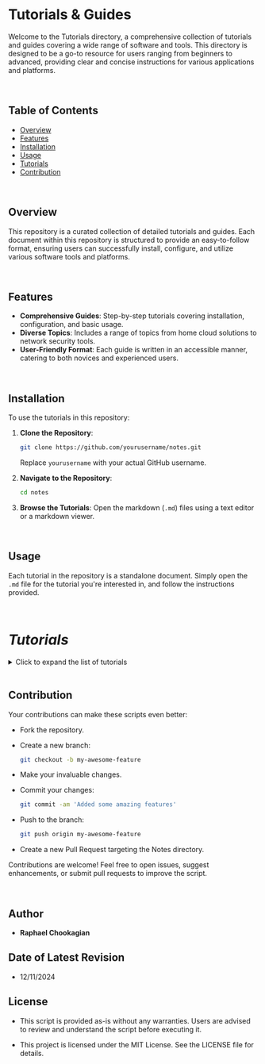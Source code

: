 # Tutorials & Guides

Welcome to the Tutorials directory, a comprehensive collection of tutorials and guides covering a wide range of software and tools. This directory is designed to be a go-to resource for users ranging from beginners to advanced, providing clear and concise instructions for various applications and platforms.

<br>

## Table of Contents

- [Overview](#overview)
- [Features](#features)
- [Installation](#installation)
- [Usage](#usage)
- [Tutorials](#tutorials)
- [Contribution](#contribution)

<br>

## Overview

This repository is a curated collection of detailed tutorials and guides. Each document within this repository is structured to provide an easy-to-follow format, ensuring users can successfully install, configure, and utilize various software tools and platforms.

<br>

## Features

- **Comprehensive Guides**: Step-by-step tutorials covering installation, configuration, and basic usage.
- **Diverse Topics**: Includes a range of topics from home cloud solutions to network security tools.
- **User-Friendly Format**: Each guide is written in an accessible manner, catering to both novices and experienced users.

<br>

## Installation

To use the tutorials in this repository:

1. **Clone the Repository**:

   ```bash
   git clone https://github.com/yourusername/notes.git
   ```

   Replace `yourusername` with your actual GitHub username.

2. **Navigate to the Repository**:

   ```bash
   cd notes
   ```

3. **Browse the Tutorials**:
   Open the markdown (`.md`) files using a text editor or a markdown viewer.

<br>

## Usage

Each tutorial in the repository is a standalone document. Simply open the `.md` file for the tutorial you're interested in, and follow the instructions provided.

<br>

# ***Tutorials***

<details>

<summary>Click to expand the list of tutorials</summary>

<br>

## Cloud Computing

- [AWS Cloud Services Tutorial](./AWS.md): Tutorial covering AWS Cloud Services.
- [AWS CloudWatchers Tutorial](./AWS_Cloudwatch.md): Tutorial covering AWS CloudWatch.
- [AWS GaurdDuty Tutorial](./AWS_GaurdDuty.md): Tutorial covering AWS GaurdDuty.
- [Cloud Networks Tutorial](./Clouds.md): Explore cloud computing fundamentals and learn about various cloud platforms and services.
- [Cloud Security Tutorial](./Cloud_Security): Discover essential cloud security principles and frameworks.
- [OpenStack Tutorial](./OpenStack): Learn how to deploy, configure, and manage OpenStack for creating and managing private and public clouds.
- [VPC Tutorial](./VPC.md): Understand Virtual Private Clouds and their applications in modern networking.

<br>

## DevOps & Automation

- [Ansible Tutorial](./Ansible.md): Learn how to automate IT tasks using Ansible.
- [API Development Tutorial](./APIs.md): Learn the basics of creating and managing APIs.
- [Automation Tutorial](./Automation.md): Dive into automation techniques for IT and software development.
- [CICD Tutorial](./CICD.md): Learn the principles and practices of Continuous Integration and Continuous Deployment (CI/CD) to streamline software development and delivery.
- [Chef Tutorial](./Chef.md): Manage system configuration and automate deployments with Chef’s infrastructure as code framework.
- [DevOps Tutorial](./DevOps.md): Delve into DevOps practices to enhance collaboration, automate workflows, and optimize software delivery.
- [Grafana Tutorial](./Grafana.md): Set up Grafana for data visualization and monitoring.
- [Puppet Tutorial](./Puppet.md): Understand configuration management with Puppet.
- [Terraform Tutorial](./Terraform.md): Manage infrastructure as code with Terraform.

<br>

## Containers

- [CasaOS Tutorial](./CasaOS.md): Set up and use CasaOS for managing smart home devices and services seamlessly.
- [Containers Tutorial](./Dokube.md): Explore containerization with Docker and Kubernetes.
- [Docker Tutorial](./Docker.md): Get started with Docker containers for application deployment.
- [Docker Installation Tutorial](./Docker_Install.md): Learn how to install Docker on different platforms.
- [Docker Backup Tutorial](./Docker_Backup.md): Learn to back up Docker containers and configurations.
- [Docker Restore Tutorial](./Docker_Restore.md): Guide to restoring Docker images, volumes, and configurations.
- [Kubernetes Tutorial](./Kubernetes.md): An introduction to managing containerized applications with Kubernetes.
- [NextCloud Tutorial](./NextCloud.md): Set up and use NextCloud for secure file storage and collaboration.
- [Portainer Tutorial](./Portainer.md): Manage Docker environments easily with Portainer.

<br>

## Virtualization

- [ISO files](./ISOs.md): How to configure virtual machines with ISO files.
- [Proxmox Tutorial](./Proxmox.md): Set up and manage virtualization environments with Proxmox.
- [VirtualBox Tutorial](./VirtualBox.md): Learn how to use VirtualBox for virtual machine management.
- [VirtualBox Troubleshooting Tutorial](./VirtualBox_Troubleshooting.md): Solve common issues encountered in VirtualBox environments.

<br>

## Database and File Management

### Databases

- [MongoDB Tutorial](./MongoDB.md): Tutorial for MongoDB management.
- [MySQL Tutorial](./MySQL.md): Learn to manage relational databases with MySQL.
- [NoSQL Tutorial](./NoSQL.md): Dive into the world of NoSQL databases and their applications.
- [PostgreSQL Tutorial](./PostgreSQL.md): Dive into advanced database management with PostgreSQL.

### File Management

- [Disk Image Backup Tutorial](./Disk_Image_Backup.md): Guide to creating and restoring disk images for backup.
- [SambaShare Tutorial](./SambaShare.md): Set up shared directories using Samba on Linux systems.
- [ZIP & Compression Files Tutorial](./Zipfiles.md): Learn to manage compressed files in various formats.
- [rSync Tutorial](./rSync.md): Automate file backups and synchronization with rSync.
- [Veeam Tutorial](./Veeam.md): Master system imaging, backup, and recovery with Veeam.

<br>

## Development & Programming

### Programming Languages & Scripting

- [Arduino Tutorial](./Arduino.md): Learn to code with Arduino.
- [Bash Tutorial](./Bash.md): Automate tasks and manage system operations efficiently with Bash scripting fundamentals.
- [JavaScript Tutorial](./Javascript.md): Learn JavaScript basics and techniques for building interactive and dynamic web applications.
- [PowerShell Tutorial](./Powershell.md): Streamline system management and scripting tasks with PowerShell's robust features.
- [Python Programming Tutorial](./Python.md): Explore Python programming for web development, data analysis, automation, and more.
- [Regex Tutorial](./Regex.md): Unlock the power of regular expressions for pattern matching and text manipulation.
- [Vim Tutorial](./Vim.md): Boost your productivity with this comprehensive guide to mastering the Vim text editor.

### Style & Markup

- [CSS Tutorial](./CSS.md): Master the art of web design with both basic and advanced CSS techniques for styling websites.
- [HTML Tutorial](./HTML.md): Learn the essentials of HTML, the building block for creating structured web pages.
- [Markdown Tutorial](./Markdown.md): A guide to writing documentation using Markdown.

### Frameworks & Libraries

- [React JavaScript Tutorial](./React.md): Dive into React to create reusable components and build modern, responsive user interfaces.

### Version Control

- [Git Tutorial](./Git.md): A comprehensive guide to version control with Git.
- [GitHub Tutorial](./Github.md): Learn to manage projects and collaborate using GitHub.
- [GitHub Authentication Tutorial](./Github_Auth.md): A detailed guide to managing GitHub authentication with SSH keys and tokens.
- [SSH Key Generation Tutorial](./SSH_KeyGen.md): A guide to generating SSH keys and integrating with GitHub.

<br>

## Network

### Networking

- [CIDR](./CIDR.md): Classless Inter-Domain Routing is a method for allocating IP addresses that improves the efficiency of data routing on the internet.
- [Networks Tutorial](./Networks.md): Understand key networking concepts and practices.
- [Network Routing](./Network_Routing.md):
- [RDP Tutorial](./RDP.md): Configure and use Remote Desktop Protocol for Linux systems.
- [Traffic Mirroring Tutorial](./Traffic_Mirroring.md): Learn about SPAN and TAP for real-time traffic monitoring.
- [VPN Tutorial](./VPN.md): Enhance secure connectivity with VPN tunnels.

### Firewalls & Routing

- [pfSense Tutorial](./pfSense.md): Deploy pfSense as a firewall or router for network security.
- [OPNsense Tutorial](./OPNsense.md): Deploy and manage firewalls and network security with OPNsense.
- [openWRT Tutorial](./openWRT.md): Set up and configure openWRT for advanced router management.
- [NAT Networking Tutorial](./NAT_Networking.md): Demystify NAT and its role in networking.

<br>

## Resources and Utilities

- [Figma Tutorial](./Figma.md): A cloud-based design tool used for creating user interfaces, prototypes, and collaborative design projects.
- [FileZilla](./FileZilla.md): A free and open-source FTP client used for transferring files between a local computer and a remote server.
- [Kali Linux Tutorial](./Kali.md): Explore the tools and techniques for ethical hacking and penetration testing with Kali Linux.
- [Linux Commands Tutorial](./Linux_Cmds.md): References, practical examples, and best practices for efficient Linux system management.
- [Raspberry Pi Backup Image Tutorial](./RPi_Backup_img.md): Guide to backing up Raspberry Pi SD cards.

<br>

## Security

### Tools & Techniques

- [Aircrack-ng Tutorial](./Aircrack-ng.md): Use Aircrack-ng for Wi-Fi security testing and assessment.
- [Burpsuite Tutorial](./Burpsuite.md): Learn to test web application security with Burpsuite.
- [IDS & IPS Tutorial](./IDS_IPS.md):
- [Medusa Tutorial](./Medusa.md): Automate brute force testing and penetration tasks with Medusa.
- [Metasploit Tutorial](./Metasploit.md): Explore the capabilities of the Metasploit framework for penetration testing.
- [Nmap Tutorial](./Nmap.md): Learn how to discover networks and audit security using Nmap.
- [PKI Tutorial](./PKI.md): Learn how to
- [Radius Tutorial](./Radius.md): Centralized security with RADIUS authentication.
- [Remote Code Execution Tutorial](./Remote_Code_Execution.md): Remote code execution (RCE) and cybersecurity.
- [SOC2 Tutorial](./SOC2.md): SOC 2 compliance is a critical cybersecurity framework focusing on managing data security and privacy.
- [Threat Modeling Tutorial](./Threat_Model.md): Exploring threat modeling and its part in CyberSecurity.

### Monitoring & Analysis

- [Splunk CAR](./SPLUNK_CAR.md): Cloud Attack Reconstruction with Splunk.
- [SIEM & SOAR](./SIEM_SOAR.md): Splunk's Security Information and Event Management (SIEM) with Security Orchestration, Automation, and Response (SOAR).
- [Security Tools Tutorial](./Sec_Tools.md): A guide to essential cybersecurity tools and best practices.
- [Wireshark Tutorial](./Wireshark.md): Master network protocol analysis using Wireshark.

<br>

## System Administration

- [Chron jobs Tutorial](./Chron.md): Schedule and automate tasks effectively using Cron jobs in Linux.
- [Clonezilla Tutorial](./Clonezilla.md): Learn to clone and back up disks using Clonezilla.
- [Formatting Tutorial](./Formatting.md): Learn to format drives with different file systems.
- [Gnome Tutorial](./Gnome.md): Customize and optimize the GNOME desktop environment for productivity.
- [System Administration Tutorial](./SysAd.md): Essential skills and practices for managing systems effectively.

<br>

## Web Servers

- [nginx Tutorial](./nginx.md): Set up and manage high-performance web servers using NGINX.

<br>

## **Windows-Specific Tutorials**

- [Domain Controller Tutorial](./Domain_Controller.md): Manage centralized authentication and policies with domain controllers.
- [Group Policy Tutorial](./Group_Policy.md): Centralized management with Group Policies in Active Directory.
- [Windows Active Directory Tutorial](./Windows_Active_Dir.md): Explore Active Directory for advanced network management.
- [Windows CLi & SMB Tutorial](./WCLi.md): Explore essential Windows command line tools for system management and troubleshooting, and understand the role of SMB ports in network communication.
- [Windows Defender Tutorial](./Tutorials/Windows_Security.md): Learn how to use Windows Defender Security Center and Event Viewer to secure and maintain your system.
- [Windows Malware Remediation Tutorial](./Tutorials/Windows_MalwareRm.md): Steps and tools to remove malware from a Windows PC.
- [Windows Registry](./Tutorials/Windows_Registry.md): Master the intricacies of the Windows Registry and system log analysis to efficiently manage and troubleshoot Windows systems.
- [Windows Server Tutorial](./Windows_Server.md): Understand the differences between Windows Server and consumer versions.

<br>

### Others

- More tutorials will be added periodically.

<br>

</details>

<br>

## **Contribution**

Your contributions can make these scripts even better:

- Fork the repository.

- Create a new branch:

  ```bash
  git checkout -b my-awesome-feature
  ```

- Make your invaluable changes.

- Commit your changes:

  ```bash
  git commit -am 'Added some amazing features'
  ```

- Push to the branch:

  ```bash
  git push origin my-awesome-feature
  ```

- Create a new Pull Request targeting the Notes directory.

Contributions are welcome! Feel free to open issues, suggest enhancements, or submit pull requests to improve the script.

<br>

## **Author**

- **Raphael Chookagian**

## **Date of Latest Revision**

- 12/11/2024

## **License**

- This script is provided as-is without any warranties. Users are advised to review and understand the script before executing it.

- This project is licensed under the MIT License. See the LICENSE file for details.

